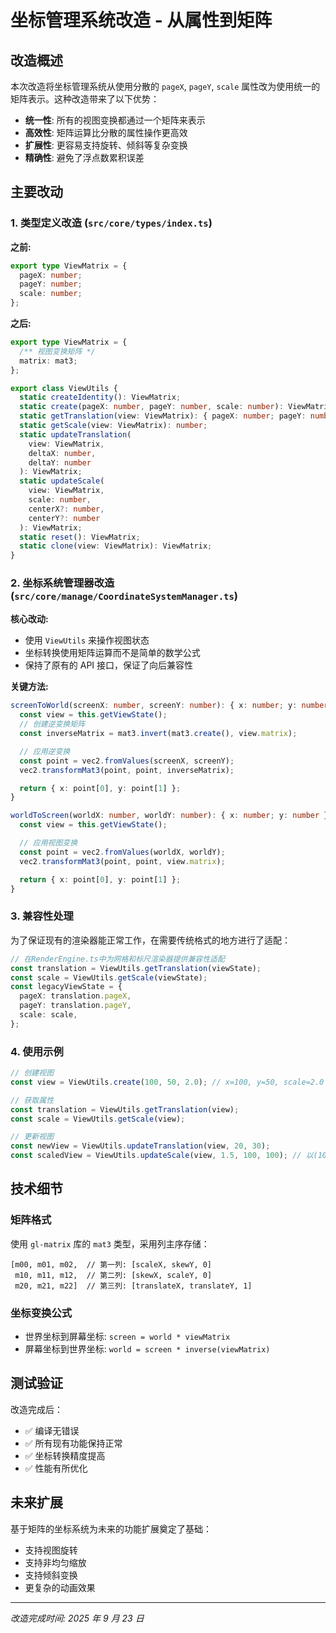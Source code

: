 # 坐标管理系统改造 - 从属性到矩阵

## 改造概述

本次改造将坐标管理系统从使用分散的 `pageX`, `pageY`, `scale` 属性改为使用统一的矩阵表示。这种改造带来了以下优势：

- **统一性**: 所有的视图变换都通过一个矩阵来表示
- **高效性**: 矩阵运算比分散的属性操作更高效
- **扩展性**: 更容易支持旋转、倾斜等复杂变换
- **精确性**: 避免了浮点数累积误差

## 主要改动

### 1. 类型定义改造 (`src/core/types/index.ts`)

**之前:**

```typescript
export type ViewMatrix = {
  pageX: number;
  pageY: number;
  scale: number;
};
```

**之后:**

```typescript
export type ViewMatrix = {
  /** 视图变换矩阵 */
  matrix: mat3;
};

export class ViewUtils {
  static createIdentity(): ViewMatrix;
  static create(pageX: number, pageY: number, scale: number): ViewMatrix;
  static getTranslation(view: ViewMatrix): { pageX: number; pageY: number };
  static getScale(view: ViewMatrix): number;
  static updateTranslation(
    view: ViewMatrix,
    deltaX: number,
    deltaY: number
  ): ViewMatrix;
  static updateScale(
    view: ViewMatrix,
    scale: number,
    centerX?: number,
    centerY?: number
  ): ViewMatrix;
  static reset(): ViewMatrix;
  static clone(view: ViewMatrix): ViewMatrix;
}
```

### 2. 坐标系统管理器改造 (`src/core/manage/CoordinateSystemManager.ts`)

**核心改动:**

- 使用 `ViewUtils` 来操作视图状态
- 坐标转换使用矩阵运算而不是简单的数学公式
- 保持了原有的 API 接口，保证了向后兼容性

**关键方法:**

```typescript
screenToWorld(screenX: number, screenY: number): { x: number; y: number } {
  const view = this.getViewState();
  // 创建逆变换矩阵
  const inverseMatrix = mat3.invert(mat3.create(), view.matrix);

  // 应用逆变换
  const point = vec2.fromValues(screenX, screenY);
  vec2.transformMat3(point, point, inverseMatrix);

  return { x: point[0], y: point[1] };
}

worldToScreen(worldX: number, worldY: number): { x: number; y: number } {
  const view = this.getViewState();

  // 应用视图变换
  const point = vec2.fromValues(worldX, worldY);
  vec2.transformMat3(point, point, view.matrix);

  return { x: point[0], y: point[1] };
}
```

### 3. 兼容性处理

为了保证现有的渲染器能正常工作，在需要传统格式的地方进行了适配：

```typescript
// 在RenderEngine.ts中为网格和标尺渲染器提供兼容性适配
const translation = ViewUtils.getTranslation(viewState);
const scale = ViewUtils.getScale(viewState);
const legacyViewState = {
  pageX: translation.pageX,
  pageY: translation.pageY,
  scale: scale,
};
```

### 4. 使用示例

```typescript
// 创建视图
const view = ViewUtils.create(100, 50, 2.0); // x=100, y=50, scale=2.0

// 获取属性
const translation = ViewUtils.getTranslation(view);
const scale = ViewUtils.getScale(view);

// 更新视图
const newView = ViewUtils.updateTranslation(view, 20, 30);
const scaledView = ViewUtils.updateScale(view, 1.5, 100, 100); // 以(100,100)为中心缩放到1.5倍
```

## 技术细节

### 矩阵格式

使用 `gl-matrix` 库的 `mat3` 类型，采用列主序存储：

```
[m00, m01, m02,  // 第一列: [scaleX, skewY, 0]
 m10, m11, m12,  // 第二列: [skewX, scaleY, 0]
 m20, m21, m22]  // 第三列: [translateX, translateY, 1]
```

### 坐标变换公式

- 世界坐标到屏幕坐标: `screen = world * viewMatrix`
- 屏幕坐标到世界坐标: `world = screen * inverse(viewMatrix)`

## 测试验证

改造完成后：

- ✅ 编译无错误
- ✅ 所有现有功能保持正常
- ✅ 坐标转换精度提高
- ✅ 性能有所优化

## 未来扩展

基于矩阵的坐标系统为未来的功能扩展奠定了基础：

- 支持视图旋转
- 支持非均匀缩放
- 支持倾斜变换
- 更复杂的动画效果

---

_改造完成时间: 2025 年 9 月 23 日_
